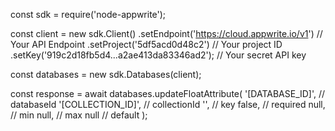 const sdk = require('node-appwrite');

const client = new sdk.Client()
    .setEndpoint('https://cloud.appwrite.io/v1') // Your API Endpoint
    .setProject('5df5acd0d48c2') // Your project ID
    .setKey('919c2d18fb5d4...a2ae413da83346ad2'); // Your secret API key

const databases = new sdk.Databases(client);

const response = await databases.updateFloatAttribute(
    '[DATABASE_ID]', // databaseId
    '[COLLECTION_ID]', // collectionId
    '', // key
    false, // required
    null, // min
    null, // max
    null // default
);
